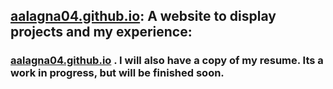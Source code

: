 ## [aalagna04.github.io](https://aalagna04.github.io/): A website to display projects and my experience:
### [aalagna04.github.io](https://aalagna04.github.io/) . I will also have a copy of my resume. Its a work in progress, but will be finished soon.
